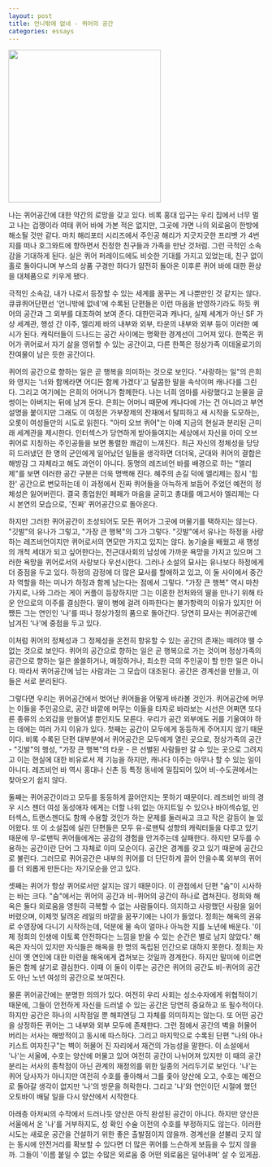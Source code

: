 ```yaml
---
layout: post
title: 언니밖에 없네 - 퀴어의 공간
categories: essays
---
```


<img src="{{ site.baseurl }}/thumbnails/210322/언니밖에없네.png" width="300" />

나는 퀴어공간에 대한 약간의 로망을 갖고 있다. 비록 홍대 입구는 우리 집에서 너무 멀고 나는 겁쟁이라 여태 퀴어 바에 가본 적은 없지만, 그곳에 가면 나의 외로움이 한방에 해소될 것만 같다. 마치 해리포터 시리즈에서 주인공 해리가 지긋지긋한 프리벳 가 4번지를 떠나 호그와트에 향하면서 진정한 친구들과 가족을 만난 것처럼. 그런 극적인 소속감을 기대하게 된다. 실은 퀴어 퍼레이드에도 비슷한 기대를 가지고 있었는데, 친구 없이 홀로 돌아다니며 부스의 상품 구경만 하다가 얌전히 돌아온 이후론 퀴어 바에 대한 환상을 대체품으로 키우게 됐다.

극적인 소속감, 내가 나로서 등장할 수 있는 세계를 꿈꾸는 게 나뿐만인 것 같지는 않다. 큐큐퀴어단편선 '언니밖에 없네'에 수록된 단편들은 이런 마음을 반영하기라도 하듯 퀴어의 공간과 그 외부를 대조하여 보여 준다. 대한민국과 캐나다, 실제 세계가 아닌 SF 가상 세계관, 행성 간 이주, 엘리제 바의 내부와 외부, 타운의 내부와 외부 등이 이러한 예시가 된다. 캐릭터들이 드나드는 공간 사이에는 명확한 경계선이 그어져 있다. 한쪽은 퀴어가 퀴어로서 자기 삶을 영위할 수 있는 공간이고, 다른 한쪽은 정상가족 이데올로기의 잔여물이 남은 듯한 공간이다.

퀴어의 공간으로 향하는 일은 곧 행복을 의미하는 것으로 보인다. "사랑하는 일"의 은희와 영지는 '너와 함께라면 어디든 함께 가겠다'고 달콤한 말을 속삭이며 캐나다를 그린다. 그리고 여기에는 은희의 어머니가 함께한다. 나는 너희 엄마를 사랑했다고 눈물을 글썽이는 아버지는 뒤에 남겨 둔다. 은희는 어머니 때문에 캐나다에 가는 건 아니라고 부연 설명을 붙이지만 그래도 이 여정은 가부장제의 잔재에서 탈피하고 새 시작을 도모하는, 오롯이 여성들만의 시도로 읽힌다. "아미 오브 퀴어"는 아예 지금의 현실과 분리된 근미래 세계관을 제시한다. 인터섹스가 당연하게 받아들여지는 세상에서 자신을 아미 오브 퀴어로 지칭하는 주인공들을 보면 통렬한 쾌감이 느껴진다. 최근 자신의 정체성을 당당히 드러냈던 한 명의 군인에게 일어났던 일들을 생각하면 더더욱, 군대와 퀴어의 결합은 해방감 그 자체라고 해도 과언이 아니다. 동명의 레즈비언 바를 배경으로 하는 "엘리제"를 보면 이러한 공간 구분은 더욱 명백해 진다. 혜주의 손길 덕에 엘리제는 잠시 '힙한' 공간으로 변모하는데 이 과정에서 진짜 퀴어들을 아늑하게 보듬어 주었던 예전의 정체성은 잃어버린다. 결국 종업원인 페페가 마음을 굳히고 총대를 메고서야 엘리제는 다시 본연의 모습으로, '진짜' 퀴어공간으로 돌아온다.

하지만 그러한 퀴어공간이 조성되어도 모든 퀴어가 그곳에 머물기를 택하지는 않는다. "깃발"의 유나가 그렇고, "가장 큰 행복"의 그가 그렇다. "깃발"에서 유나는 하정을 사랑하는 레즈비언이지만 퀴어로서의 면모만 가지고 있지는 않다. 농기술을 배웠고 새 행성의 개척 세대가 되고 싶어한다는, 전근대사회의 남성에 가까운 욕망을 가지고 있으며 그러한 욕망을 퀴어로서의 사랑보다 우선시한다. 그러나 소설의 묘사는 유나보다 하정에게 더 중점을 두고 있다. 하정의 감정에 더 많은 묘사를 할애하고 있고, 이 둘 사이에서 중간자 역할을 하는 미나가 하정과 함께 남는다는 점에서 그렇다. "가장 큰 행복" 역시 마찬가지로, 나와 그라는 게이 커플이 등장하지만 그는 이혼한 전처와의 딸을 만나기 위해 타운 안으로의 이주를 결심한다. 딸이 병에 걸려 아파한다는 불가항력의 이유가 있지만 어쨌든 그는 연인인 '나'를 떠나 정상가정의 품으로 돌아간다. 당연히 묘사는 퀴어공간에 남겨진 '나'에 중점을 두고 있다.

이처럼 퀴어의 정체성과 그 정체성을 온전히 향유할 수 있는 공간의 존재는 떼려야 뗄 수 없는 것으로 보인다. 퀴어의 공간으로 향하는 일은 곧 행복으로 가는 것이며 정상가족의 공간으로 향하는 일은 쓸쓸하거나, 매정하거나, 최소한 극의 주인공이 할 만한 일은 아니다. 따라서 퀴어공간에 남는 사람과는 그 모습이 대조된다. 공간은 경계선을 만들고, 이들은 서로 분리된다.

그렇다면 우리는 퀴어공간에서 벗어난 퀴어들을 어떻게 바라볼 것인가. 퀴어공간에 머무는 이들을 주인공으로, 공간 바깥에 머무는 이들을 타자로 바라보는 시선은 어쩌면 또다른 종류의 소외감을 만들어낼 뿐인지도 모른다. 우리가 공간 외부에도 귀를 기울여야 하는 데에는 여러 가지 이유가 있다. 첫째는 공간이 모두에게 동등하게 주어지지 않기 때문이다. 비록 수록된 단편 대부분에서 퀴어공간은 모두에게 열린 곳으로, 정상가족의 공간 - "깃발"의 행성, "가장 큰 행복"의 타운 - 은 선별된 사람들만 갈 수 있는 곳으로 그려지고 이는 현실에 대한 비유로서 제 기능을 하지만, 캐나다 이주는 아무나 할 수 있는 일이 아니다. 레즈비언 바 역시 홍대나 신촌 등 특정 동네에 밀집되어 있어 비-수도권에서는 찾아오기 쉽지 않다.

둘째는 퀴어공간이라고 모두를 동등하게 끌어안지는 못하기 때문이다. 레즈비언 바의 경우 시스 젠더 여성 동성애자 에게는 더할 나위 없는 아지트일 수 있으나 바이섹슈얼, 인터섹스, 트랜스젠더도 함께 수용할 것인가 하는 문제를 둘러싸고 크고 작은 갈등이 늘 있어왔다. 또 이 소설집에 실린 단편들은 모두 유-로맨틱 성향의 캐릭터들을 다루고 있기 때문에 무-로맨틱 퀴어들에게는 공감의 경험을 안겨주는데 실패한다. 하지만 모두를 수용하는 공간이란 단어 그 자체로 이미 모순이다. 공간은 경계를 갖고 있기 때문에 공간으로 불린다. 그러므로 퀴어공간은 내부의 퀴어를 더 단단하게 끌어 안을수록 외부의 퀴어를 더 외롭게 만든다는 자기모순을 안고 있다.

셋째는 퀴어가 항상 퀴어로서만 살지는 않기 때문이다. 이 관점에서 단편 "숨"이 시사하는 바는 크다. "숨"에서는 퀴어의 공간과 비-퀴어의 공간이 하나로 겹쳐진다. 정희와 해옥은 둘다 외로움을 영원히 극복할 수 없는 사람들이다. 의지하고 사랑했던 사람을 잃어버렸으며, 이제껏 달려온 레일의 바깥을 꿈꾸기에는 나이가 들었다. 정희는 해옥의 권유로 수영장에 다니기 시작하는데, 덕분에 물 속이 얼마나 아늑한 지를 노년에 배운다. '이제 정희의 인생에 이토록 안전하다는 느낌을 받을 수 있는 순간은 별로 남지 않았다.' 해옥은 자식이 있지만 자식들은 해옥을 한 명의 독립된 인간으로 대하지 못한다. 정희는 자신이 옛 연인에 대한 미련을 해옥에게 겹쳐보는 것일까 경계한다. 하지만 말미에 이르면 둘은 함께 살기로 결심한다. 이때 이 둘이 이루는 공간은 퀴어의 공간도 비-퀴어의 공간도 아닌 노년 여성의 공간으로 보여진다.

물론 퀴어공간에는 분명한 의의가 있다. 여전히 우리 사회는 성소수자에게 위협적이기 때문에, 그들이 안전하게 자신을 드러낼 수 있는 공간은 당연히 중요하고 또 필수적이다. 하지만 공간은 하나의 시작점일 뿐 해피엔딩 그 자체를 의미하지는 않는다. 또 어떤 공간을 상정하든 퀴어는 그 내부와 외부 모두에 존재한다. 그런 점에서 공간의 벽을 허물어 버리는 서사는 해방적이고 동시에 따스하다. 그리고 마지막으로 수록된 단편 "나의 아나키스트 여자친구"는 벽이 허물어 진 자리에서 재건의 가능성을 말한다. 이 소설에서 '나'는 서울에, 수호는 양산에 머물고 있어 여전히 공간이 나뉘어져 있지만 이 때의 공간 분리는 서사의 종착점이 아닌 관계의 재정의를 위한 일종의 거리두기로 보인다. '나'는 퀴어 당사자가 아니지만 여전히 수호를 좋아해서 그를 좇아 양산에 오고, 수호는 예전으로 돌아갈 생각이 없지만 '나'의 방문을 허락한다. 그리고 '나'와 연인이던 시절에 했던 오토바이 배달 일을 다시 양산에서 시작한다.

아래층 아저씨의 수작에서 드러나듯 양산은 아직 완성된 공간이 아니다. 하지만 양산은 서울에서 온 '나'를 거부하지도, 성 확인 수술 이전의 수호를 부정하지도 않는다. 이러한 시도는 새로운 공간을 건설하기 위한 좋은 출발점이지 않을까. 경계선을 섣불리 긋지 않는 동시에 안전거리를 확보할 수 있다면 더 많은 퀴어를 느슨하게 보듬을 수 있지 않을까. 그들이 '이름 붙일 수 없는 수많은 외로움 중 어떤 외로움은 덜어내며' 살 수 있게끔.
